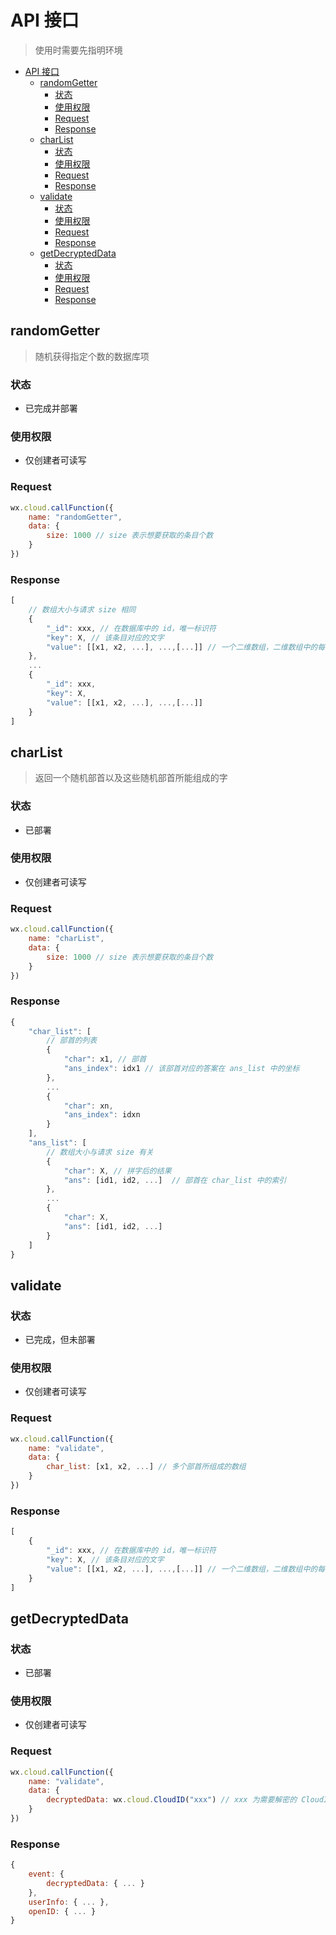 # API 接口
> 使用时需要先指明环境

- [API 接口](#api-接口)
  - [randomGetter](#randomgetter)
    - [状态](#状态)
    - [使用权限](#使用权限)
    - [Request](#request)
    - [Response](#response)
  - [charList](#charlist)
    - [状态](#状态-1)
    - [使用权限](#使用权限-1)
    - [Request](#request-1)
    - [Response](#response-1)
  - [validate](#validate)
    - [状态](#状态-2)
    - [使用权限](#使用权限-2)
    - [Request](#request-2)
    - [Response](#response-2)
  - [getDecryptedData](#getdecrypteddata)
    - [状态](#状态-3)
    - [使用权限](#使用权限-3)
    - [Request](#request-3)
    - [Response](#response-3)

## randomGetter

> 随机获得指定个数的数据库项

### 状态
- 已完成并部署

### 使用权限
- 仅创建者可读写

### Request

```javascript
wx.cloud.callFunction({
    name: "randomGetter",
    data: {
        size: 1000 // size 表示想要获取的条目个数
    }
})
```

### Response

```javascript
[
    // 数组大小与请求 size 相同
    {
        "_id": xxx, // 在数据库中的 id，唯一标识符
        "key": X, // 该条目对应的文字
        "value": [[x1, x2, ...], ...,[...]] // 一个二维数组，二维数组中的每个数组都表示一个可行的拆字方案
    },
    ...
    {
        "_id": xxx,
        "key": X,
        "value": [[x1, x2, ...], ...,[...]]
    }
]
```


## charList

> 返回一个随机部首以及这些随机部首所能组成的字

### 状态

- 已部署

### 使用权限

- 仅创建者可读写

### Request

```javascript
wx.cloud.callFunction({
    name: "charList",
    data: {
        size: 1000 // size 表示想要获取的条目个数
    }
})
```

### Response

```javascript
{
    "char_list": [ 
        // 部首的列表
        {
            "char": x1, // 部首
            "ans_index": idx1 // 该部首对应的答案在 ans_list 中的坐标
        },
        ...
        {
            "char": xn,
            "ans_index": idxn
        }
    ],
    "ans_list": [
        // 数组大小与请求 size 有关
        {
            "char": X, // 拼字后的结果
            "ans": [id1, id2, ...]  // 部首在 char_list 中的索引
        },
        ...
        {
            "char": X,
            "ans": [id1, id2, ...]
        }
    ]
}
```


## validate

### 状态

- 已完成，但未部署

### 使用权限

- 仅创建者可读写

### Request
```javascript
wx.cloud.callFunction({
    name: "validate",
    data: {
        char_list: [x1, x2, ...] // 多个部首所组成的数组
    }
})
```

### Response
```javascript
[
    {
        "_id": xxx, // 在数据库中的 id，唯一标识符
        "key": X, // 该条目对应的文字
        "value": [[x1, x2, ...], ...,[...]] // 一个二维数组，二维数组中的每个数组都表示一个可行的拆字方案
    }
]
```

## getDecryptedData

### 状态

- 已部署

### 使用权限

- 仅创建者可读写

### Request
```javascript
wx.cloud.callFunction({
    name: "validate",
    data: {
        decryptedData: wx.cloud.CloudID("xxx") // xxx 为需要解密的 CloudID
    }
})
```

### Response
```javascript
{
    event: {
        decryptedData: { ... }
    },
    userInfo: { ... },
    openID: { ... }
}
```
